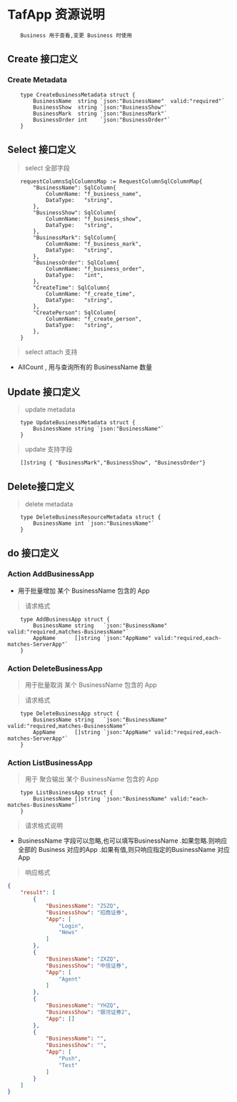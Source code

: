 # TafApp 资源说明
```text
    Business 用于查看,变更 Business 时使用
```

## Create 接口定义

### Create Metadata

```gotemplate
	type CreateBusinessMetadata struct {
		BusinessName  string `json:"BusinessName"  valid:"required"`
		BusinessShow  string `json:"BusinessShow"`
		BusinessMark  string `json:"BusinessMark"`
		BusinessOrder int    `json:"BusinessOrder"`
	}
```

## Select 接口定义

> select 全部字段

```gotemplate
	requestColumnsSqlColumnsMap := RequestColumnSqlColumnMap{
		"BusinessName": SqlColumn{
			ColumnName: "f_business_name",
			DataType:   "string",
		},
		"BusinessShow": SqlColumn{
			ColumnName: "f_business_show",
			DataType:   "string",
		},
		"BusinessMark": SqlColumn{
			ColumnName: "f_business_mark",
			DataType:   "string",
		},
		"BusinessOrder": SqlColumn{
			ColumnName: "f_business_order",
			DataType:   "int",
		},
		"CreateTime": SqlColumn{
			ColumnName: "f_create_time",
			DataType:   "string",
		},
		"CreatePerson": SqlColumn{
			ColumnName: "f_create_person",
			DataType:   "string",
		},
	}
```

> select attach 支持
+ AllCount , 用与查询所有的 BusinessName 数量

## Update 接口定义

> update metadata

```gotemplate
	type UpdateBusinessMetadata struct {
		BusinessName string `json:"BusinessName"`
	}
```

> update 支持字段

```gotemplate
    []string { "BusinessMark","BusinessShow", "BusinessOrder"} 
```

## Delete接口定义

> delete metadata

```gotemplate
	type DeleteBusinessResourceMetadata struct {
		BusinessName int `json:"BusinessName"`
	}
```

## do 接口定义

### Action AddBusinessApp
+ 用于批量增加 某个 BusinessName 包含的 App

> 请求格式
```gotemplate
	type AddBusinessApp struct {
		BusinessName string   `json:"BusinessName" valid:"required,matches-BusinessName"`
		AppName      []string `json:"AppName" valid:"required,each-matches-ServerApp"`
	}
```

### Action DeleteBusinessApp
> 用于批量取消 某个 BusinessName 包含的 App

> 请求格式
```gotemplate
	type DeleteBusinessApp struct {
		BusinessName string   `json:"BusinessName" valid:"required,matches-BusinessName"`
		AppName      []string `json:"AppName" valid:"required,each-matches-ServerApp"`
	}
```

### Action ListBusinessApp

> 用于 聚合输出 某个 BusinessName 包含的 App

```gotemplate
    type ListBusinessApp struct {
    	BusinessName []string `json:"BusinessName" valid:"each-matches-BusinessName"`
    }
```

> 请求格式说明
+ BusinessName 字段可以忽略,也可以填写BusinessName .如果忽略.则响应全部的 Business 对应的App .如果有值,则只响应指定的BusinessName 对应App

> 响应格式

```json
{
    "result": [
        {
            "BusinessName": "ZSZQ",
            "BusinessShow": "招商证券",
            "App": [
                "Login",
                "News"
            ]
        },
        {
            "BusinessName": "ZXZQ",
            "BusinessShow": "中信证券",
            "App": [
                "Agent"
            ]
        },
        {
            "BusinessName": "YHZQ",
            "BusinessShow": "银河证券2",
            "App": []
        },
        {
            "BusinessName": "",
            "BusinessShow": "",
            "App": [
                "Push",
                "Test"
            ]
        }
    ]
}
```



